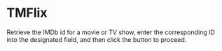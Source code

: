 # TMFlix


Retrieve the IMDb id for a movie or TV show, enter the corresponding ID into the designated field, and then click the button to proceed.
